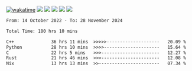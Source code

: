 [![wakatime](https://wakatime.com/badge/user/368879df-dc38-4b1a-86c4-8a2054a0e074.svg)](https://wakatime.com/@368879df-dc38-4b1a-86c4-8a2054a0e074)
<img src="https://img.shields.io/badge/Windows-0078D6?style=flat&logo=Windows&logoColor=white">
<img src="https://img.shields.io/badge/IntelliJ_IDEA-000000.svg?style=flat&logo=IntelliJ-IDEA&logoColor=white">
<img src="https://img.shields.io/badge/CLion-000000.svg?style=flat&logo=CLion&logoColor=white">
<img src="https://img.shields.io/badge/Visual_Studio_Code-007ACC?style=flat&logo=Visual-Studio-Code&logoColor=white">
<img src="https://img.shields.io/badge/Discord-5865F2?label=kano42&style=flat&logo=discord&logoColor=white">
<br>


<!--START_SECTION:waka-->

```txt
From: 14 October 2022 - To: 28 November 2024

Total Time: 180 hrs 10 mins

C++              36 hrs 11 mins  >>>>>--------------------   20.09 %
Python           28 hrs 10 mins  >>>>---------------------   15.64 %
C                22 hrs 5 mins   >>>----------------------   12.27 %
Rust             21 hrs 46 mins  >>>----------------------   12.08 %
Nix              13 hrs 13 mins  >>-----------------------   07.34 %
```

<!--END_SECTION:waka-->
